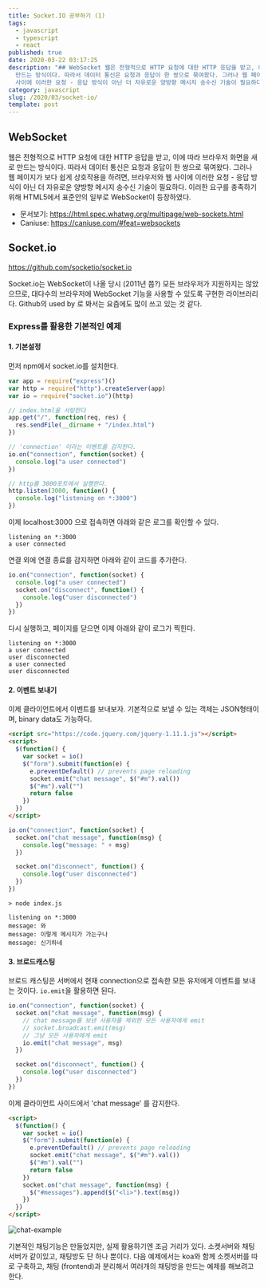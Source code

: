 ```yaml
---
title: Socket.IO 공부하기 (1)
tags:
  - javascript
  - typescript
  - react
published: true
date: 2020-03-22 03:17:25
description: "## WebSocket 웹은 전형적으로 HTTP 요청에 대한 HTTP 응답을 받고, 이에 따라 브라우저 화면을 새로
  만드는 방식이다. 따라서 데이터 통신은 요청과 응답이 한 쌍으로 묶여왔다. 그러나 웹 페이지가 보다 쉽게 상호작용을 하려면, 브라우저와 웹
  사이에 이러한 요청 - 응답 방식이 아닌 더 자유로운 양방향 메시지 송수신 기술이 필요하다. 이러한 ..."
category: javascript
slug: /2020/03/socket-io/
template: post
---
```

## WebSocket

웹은 전형적으로 HTTP 요청에 대한 HTTP 응답을 받고, 이에 따라 브라우저 화면을 새로 만드는 방식이다. 따라서 데이터 통신은 요청과 응답이 한 쌍으로 묶여왔다. 그러나 웹 페이지가 보다 쉽게 상호작용을 하려면, 브라우저와 웹 사이에 이러한 요청 - 응답 방식이 아닌 더 자유로운 양방향 메시지 송수신 기술이 필요하다. 이러한 요구를 충족하기 위해 HTML5에서 표준안의 일부로 WebSocket이 등장하였다.

- 문서보기: https://html.spec.whatwg.org/multipage/web-sockets.html
- Caniuse: https://caniuse.com/#feat=websockets

## Socket.io

https://github.com/socketio/socket.io

Socket.io는 WebSocket이 나올 당시 (2011년 쯤?) 모든 브라우저가 지원하지는 않았으므로, 대다수의 브라우저에 WebSocket 기능을 사용할 수 있도록 구현한 라이브러리다. Github의 used by 로 봐서는 요즘에도 많이 쓰고 있는 것 같다.

### Express를 활용한 기본적인 예제

#### 1. 기본설정

먼저 npm에서 socket.io를 설치한다.

```javascript
var app = require("express")()
var http = require("http").createServer(app)
var io = require("socket.io")(http)

// index.html을 서빙한다
app.get("/", function(req, res) {
  res.sendFile(__dirname + "/index.html")
})

// 'connection' 이라는 이벤트를 감지한다.
io.on("connection", function(socket) {
  console.log("a user connected")
})

// http를 3000포트에서 실행한다.
http.listen(3000, function() {
  console.log("listening on *:3000")
})
```

이제 localhost:3000 으로 접속하면 아래와 같은 로그를 확인할 수 있다.

```
listening on *:3000
a user connected
```

연결 외에 연결 종료를 감지하면 아래와 같이 코드를 추가한다.

```javascript
io.on("connection", function(socket) {
  console.log("a user connected")
  socket.on("disconnect", function() {
    console.log("user disconnected")
  })
})
```

다시 실행하고, 페이지를 닫으면 이제 아래와 같이 로그가 찍힌다.

```
listening on *:3000
a user connected
user disconnected
a user connected
user disconnected
```

#### 2. 이벤트 보내기

이제 클라이언트에서 이벤트를 보내보자. 기본적으로 보낼 수 있는 객체는 JSON형태이며, binary data도 가능하다.

```html
<script src="https://code.jquery.com/jquery-1.11.1.js"></script>
<script>
  $(function() {
    var socket = io()
    $("form").submit(function(e) {
      e.preventDefault() // prevents page reloading
      socket.emit("chat message", $("#m").val())
      $("#m").val("")
      return false
    })
  })
</script>
```

```javascript
io.on("connection", function(socket) {
  socket.on("chat message", function(msg) {
    console.log("message: " + msg)
  })

  socket.on("disconnect", function() {
    console.log("user disconnected")
  })
})
```

```
> node index.js

listening on *:3000
message: 와
message: 이렇게 메시지가 가는구나
message: 신기하네
```

#### 3. 브로드캐스팅

브로드 캐스팅은 서버에서 현재 connection으로 접속한 모든 유저에게 이벤트를 보내는 것이다. `io.emit`을 활용하면 된다.

```javascript
io.on("connection", function(socket) {
  socket.on("chat message", function(msg) {
    // chat message를 보낸 사용자를 제외한 모든 사용자에게 emit
    // socket.broadcast.emit(msg)
    // 그냥 모든 사용자에게 emit
    io.emit("chat message", msg)
  })

  socket.on("disconnect", function() {
    console.log("user disconnected")
  })
})
```

이제 클라이언트 사이드에서 'chat message' 를 감지한다.

```html
<script>
  $(function() {
    var socket = io()
    $("form").submit(function(e) {
      e.preventDefault() // prevents page reloading
      socket.emit("chat message", $("#m").val())
      $("#m").val("")
      return false
    })
    socket.on("chat message", function(msg) {
      $("#messages").append($("<li>").text(msg))
    })
  })
</script>
```

![chat-example](./images/chat-example.png)

기본적인 채팅기능은 만들었지만, 실제 활용하기엔 조금 거리가 있다. 소켓서버와 채팅서버가 같이있고, 채팅방도 단 하나 뿐이다. 다음 예제에서는 koa와 함께 소켓서버를 따로 구축하고, 채팅 (frontend)과 분리해서 여러개의 채팅방을 만드는 예제를 해보려고 한다.
